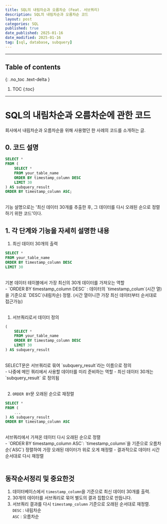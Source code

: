 ```yaml
---
title: SQL의 내림차순과 오름차순 (Feat. 서브쿼리)
description: SQL의 내림차순과 오름차순 코드
layout: post
categories: SQL
published: true
date_published: 2025-01-16
date_modified: 2025-01-16
tag: [sql, database, subquery]
---
```

---
## Table of contents
{: .no_toc .text-delta }

1. TOC
{:toc}
---

<!-- 글의 제목은 #
    나머지 큰 제목은 ##
    이후 나머지는 3개이상 -->

# SQL의 내림차순과 오름차순에 관한 코드
회사에서 내림차순과 오름차순을 위해 사용했던 한 사례의 코드를 소개하는 글.
<br>

## 0. 코드 설명
```sql
SELECT *
FROM (
    SELECT *
    FROM your_table_name
    ORDER BY timestamp_column DESC
    LIMIT 30
) AS subquery_result
ORDER BY timestamp_column ASC;
```
<br>
기능 설명으로는 '최신 데이터 30개를 추출한 후, 그 데이터를 다시 오래된 순으로 정렬하기 위한 코드'이다.
<br>

## 1.  각 단계와 기능을 자세히 설명한 내용

1. 최신 데이터 30개의 출력
```sql
SELECT *
FROM your_table_name
ORDER BY timestamp_column DESC
LIMIT 30
```
<br>
기본 데이터 테이블에서 가장 최신의 30개 데이터를 가져오는 역할
<br>
- `ORDER BY timestamp_column DESC` : 데이터의 `timestamp_colum`(시간 열)을 기준으로 `DESC`(내림차순) 정렬. (시간 열이니깐 가장 최신 데이터부터 순서대로 접근가능)<br>
<br>

1. 서브쿼리로서 데이터 정의
```sql
(
    SELECT *
    FROM your_table_name
    ORDER BY timestamp_column DESC
    LIMIT 30
) AS subquery_result
```
<br>
SELECT문은 서브쿼리로 묶여 `subquery_result`라는 이름으로 정의
<br>
- 나중에 메인 쿼리에서 사용할 데이터를 미리 준비하는 역할
- 최신 데이터 30개는 `subquery_result` 로 정의됨<br>
<br>

2. `ORDER BY`문 오래된 순으로 재정렬
```sql
SELECT *
FROM (
    ...
) AS subquery_result
ORDER BY timestamp_column ASC
```
<br>
서브쿼리에서 가져온 데이터 다시 오래된 순으로 정렬
<br>
- `ORDER BY timestamp_column ASC`: `timestamp_column`을 기준으로 오름차순(`ASC`) 정렬하여 가장 오래된 데이터가 위로 오게 재정렬
- 결과적으로 데이터 시간 순서대로 다시 재정렬<br>
<br>

## 동작순서정리 및 중요한것
1. 데이터베이스에서 `timestamp_column`을 기준으로 최신 데이터 30개를 출력.
2. 30개의 데이터를 서브쿼리로 묶어 별도의 결과 집합으로 만듭니다.
3. 서브쿼리 결과를 다시 `timestamp_column` 기준으로 오래된 순서대로 재정렬.<br>
`DESC` : 내림차순<br>
`ASC` : 오름차순